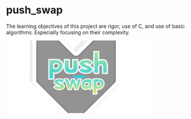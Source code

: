# push_swap
The learning objectives of this project are rigor, use of C, and use of basic algorithms. Especially focusing on their complexity.

![push_swap](pushyswappy.png)
